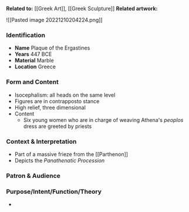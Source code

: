 **Related to:** [[Greek Art]], [[Greek Sculpture]]
**Related artwork:** 

![[Pasted image 20221210204224.png]]

### Identification
- **Name** Plaque of the Ergastines 
- **Years** 447 BCE
- **Material** Marble
- **Location** Greece

### Form and Content
- Isocephalism: all heads on the same level
- Figures are in contrapposto stance
- High relief, three dimensional
- Content
	- Six young women who are in charge of weaving Athena's *peoplos* dress are greeted by priests


### Context & Interpretation
- Part of a massive frieze from the [[Parthenon]]
- Depicts the *Panathenatic Procession*

### Patron & Audience


### Purpose/Intent/Function/Theory
- 